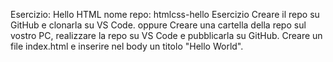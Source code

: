 Esercizio: Hello HTML
nome repo: htmlcss-hello
Esercizio
Creare il repo su GitHub e clonarla su VS Code.
oppure
Creare una cartella della repo sul vostro PC, realizzare la repo su VS Code e pubblicarla su GitHub.
Creare un file index.html e inserire nel body un titolo "Hello World".
